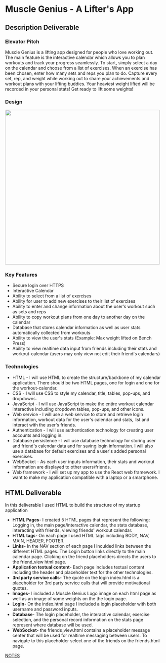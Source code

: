 # Muscle Genius - A Lifter's App
## Description Deliverable
### Elevator Pitch
Muscle Genius is a lifting app designed for people who love working out. The main feature is the interactive calendar which allows you to plan workouts and track your progress seamlessly. To start, simply select a day on the calendar and choose from a list of exercises. When an exercise has been chosen, enter how many sets and reps you plan to do. Capture every set, rep, and weight while working out to share your achievements and workout plans with your lifting buddies. Your heaviest weight lifted will be recorded in your personal stats! Get ready to lift some weights!
### Design
<img src="https://github.com/garretttolmanj/startup/assets/135668991/a15c7556-80dc-4cf7-8668-73da52949681" width="500"> 

### Key Features
+ Secure login over HTTPS
+ Interactive Calendar
+ Ability to select from a list of exercises
+ Ability for user to add new exercises to their list of exercises
+ Ability to enter and change information about the user's workout such as sets and reps
+ Ability to copy workout plans from one day to another day on the calendar
+ Database that stores calendar information as well as user stats automatically collected from workouts
+ Ability to view the user's stats \(Example: Max weight lifted on Bench Press)
+ Ability to view realtime data input from friends including their stats and workout-calendar \(users may only view not edit their friend's calendars)
### Technologies
+ HTML - I will use HTML to create the structure/backbone of my calendar application. There should be two HTML pages, one for login and one for the workout-calendar.
+ CSS - I will use CSS to style my calendar, title, tables, pop-ups, and dropdowns.
+ JavaScript - I will use JavaScript to make the entire workout calendar interactive including dropdown tables, pop-ups, and other icons.
+ Web service - I will use a web service to store and retrieve login information, workout data for the user's calendar and stats, list and interact with the user's friends. 
+ Authentication - I will use authentication technology for creating user accounts and logging in.
+ Database persistence - I will use database technology for storing user and friend's calendar data and for saving login information. I will also use a database for default exercises and a user's added personal exercises.
+ WebSocket - As each user inputs information, their stats and workout information are displayed to other users/friends.
+ Web framework - I will set up my app to use the React web framework. I want to make my application compatible with a laptop or a smartphone.

## HTML Deliverable
In this deliverable I used HTML to build the structure of my startup application
+ **HTML Pages**- I created 5 HTML pages that represent the following: Logging in, the main page/interactive calendar, the stats database, interacting with friends, viewing friends' workout calendar.
+ **HTML tags**- On each page I used HTML tags including BODY, NAV, MAIN, HEADER, FOOTER.
+ **Links**- In the NAV section of each page I inculded links between the different HTML pages. The Login button links directly to the main calendar page. Clicking on the friend placeholders directs the users to the friend_view html page.
+ **Application textual content**- Each page includes textual content including the header and placeholder text for the other technologies.
+ **3rd party service calls**- The quote on the login index.html is a placeholder for 3rd party service calls that will provide motivational quotes.
+ **Images**- I included a Muscle Genius Logo image on each html page as well as an image of some weights on the the login page.
+ **Login**- On the index.html page I included a login placeholder with both username and password inputs. 
+ **Database**- The login placeholder, the interactive calendar, exercise selection, and the personal record information on the stats page represent where database will be used.
+ **WebSocket**- the friends_view.html contains a placeholder message center that will be used for realtime messaging between users. To navigate to this placeholder select one of the friends on the friends.html page.

[NOTES](https://github.com/garretttolmanj/startup/blob/main/notes.md)
